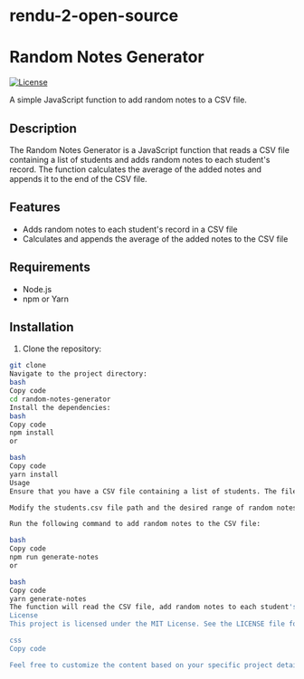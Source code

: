 # rendu-2-open-source

# Random Notes Generator

[![License](https://img.shields.io/badge/license-MIT-blue.svg)](LICENSE)

A simple JavaScript function to add random notes to a CSV file.

## Description

The Random Notes Generator is a JavaScript function that reads a CSV file containing a list of students and adds random notes to each student's record. The function calculates the average of the added notes and appends it to the end of the CSV file.

## Features

- Adds random notes to each student's record in a CSV file
- Calculates and appends the average of the added notes to the CSV file

## Requirements

- Node.js
- npm or Yarn

## Installation

1. Clone the repository:

```bash
git clone 
Navigate to the project directory:
bash
Copy code
cd random-notes-generator
Install the dependencies:
bash
Copy code
npm install
or

bash
Copy code
yarn install
Usage
Ensure that you have a CSV file containing a list of students. The file should have one student per line.

Modify the students.csv file path and the desired range of random notes (minimum and maximum values) in the addRandomNotesToCSV function call.

Run the following command to add random notes to the CSV file:

bash
Copy code
npm run generate-notes
or

bash
Copy code
yarn generate-notes
The function will read the CSV file, add random notes to each student's record, calculate the average, and update the CSV file with the modified data.
License
This project is licensed under the MIT License. See the LICENSE file for more information.

css
Copy code

Feel free to customize the content based on your specific project details.
